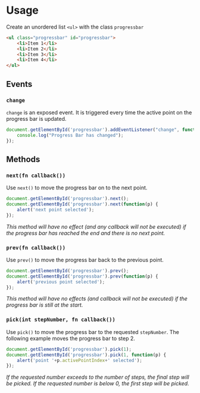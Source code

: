 # Usage

Create an unordered list `<ul>` with the class `progressbar`

```html
<ul class="progressbar" id="progressbar">
	<li>Item 1</li>
	<li>Item 2</li>
	<li>Item 3</li>
	<li>Item 4</li>
</ul>
```

## Events

### `change`

`change` is an exposed event. It is triggered every time the active point on the
progress bar is updated.

```js
document.getElementById('progressbar').addEventListener("change", function() {
	console.log("Progress Bar has changed");
});
```

## Methods

### `next(fn callback())`

Use `next()` to move the progress bar on to the next point.

```js
document.getElementById('progressbar').next();
document.getElementById('progressbar').next(function(p) {
	alert('next point selected');
});
```
*This method will have no effect (and any callback will not be executed) if the
progress bar has reached the end and there is no next point.*

### `prev(fn callback())`

Use `prev()` to move the progress bar back to the previous point.

```js
document.getElementById('progressbar').prev();
document.getElementById('progressbar').prev(function(p) {
	alert('previous point selected');
});

```
*This method will have no effects (and callback will not be executed) if the
progress bar is still at the start.*

### `pick(int stepNumber, fn callback())`

Use `pick()` to move the progress bar to the requested `stepNumber`. The
following example moves the progress bar to step 2.

```js
document.getElementById('progressbar').pick(1);
document.getElementById('progressbar').pick(1, function(p) {
	alert('point '+p.activePointIndex+' selected');
});
```
*If the requested number exceeds to the number of steps, the final step will be
picked. If the requested number is below 0, the first step will be picked.*
